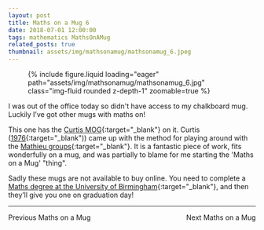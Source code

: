 ```yaml
---
layout: post
title: Maths on a Mug 6
date: 2018-07-01 12:00:00
tags: mathematics MathsOnAMug
related_posts: true
thumbnail: assets/img/mathsonamug/mathsonamug_6.jpeg
---
```


<div class="row mt-3">
    <div class="col-sm mt-3 mt-md-0">
        <figure>
            {% include figure.liquid loading="eager" path="assets/img/mathsonamug/mathsonamug_6.jpg" class="img-fluid rounded z-depth-1" zoomable=true %}
        </figure>
    </div>
</div>

I was out of the office today so didn't have access to my chalkboard mug. Luckily I’ve got other mugs with maths on!

This one has the [Curtis MOG](https://en.wikipedia.org/wiki/Miracle_Octad_Generator){:target="\_blank"} on it. Curtis ([1976](https://www.cambridge.org/core/journals/mathematical-proceedings-of-the-cambridge-philosophical-society/article/abs/new-combinatorial-approach-to-m24/1C79CE31BC64790A1C29447BAFB1DACA){:target="\_blank")) came up with the method for playing around with the [Mathieu groups](https://en.wikipedia.org/wiki/Mathieu_group){:target="\_blank"}. It is a fantastic piece of work, fits wonderfully on a mug, and was partially to blame for me starting the 'Maths on a Mug' "thing".

Sadly these mugs are not available to buy online. You need to complete a [Maths degree at the University of Birmingham](https://www.birmingham.ac.uk/schools/mathematics){:target="\_blank"}, and then they’ll give you one on graduation day!

<hr>

<div style="display: flex; justify-content: space-between; align-items: center;">
    <a href="https://seanelvidge.github.io/blog/2018/Maths_on_a_Mug_5/" style="text-decoration: none;">Previous Maths on a Mug</a>
    <a href="https://seanelvidge.github.io/blog/2018/Maths_on_a_Mug_7/" style="text-decoration: none;">Next Maths on a Mug</a>
</div>

